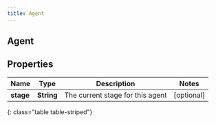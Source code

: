 ```yaml
---
title: Agent
---
```

## Agent


## Properties

| Name | Type | Description | Notes |
| ------------ | ------------- | ------------- | ------------- |
| **stage** | <!----><!---->**String**<!----> | The current stage for this agent |  [optional] |
{: class="table table-striped"}



